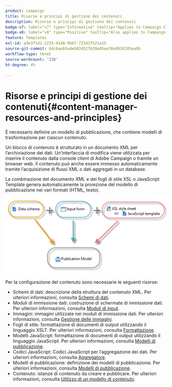 ```yaml
---
product: campaign
title: Risorse e principi di gestione dei contenuti
description: Risorse e principi di gestione dei contenuti
badge-v7: label="v7" type="Informative" tooltip="Applies to Campaign Classic v7"
badge-v8: label="v8" type="Positive" tooltip="Also applies to Campaign v8"
feature: Templates
exl-id: ade3f1d1-2235-4148-9b6f-721d3f521a15
source-git-commit: 6dc6aeb5adeb82d527b39a05ee70a9926205ea0b
workflow-type: tm+mt
source-wordcount: '238'
ht-degree: 4%

---
```


# Risorse e principi di gestione dei contenuti{#content-manager-resources-and-principles}



È necessario definire un modello di pubblicazione, che contiene modelli di trasformazione per ciascun contenuto.

Un blocco di contenuto è strutturato in un documento XML per l’archiviazione dei dati. Un’interfaccia di modifica viene utilizzata per inserire il contenuto dalla console client di Adobe Campaign o tramite un browser web. Il contenuto può anche essere immesso automaticamente tramite l’acquisizione di flussi XML o dati aggregati in un database.

La combinazione del documento XML e dei fogli di stile XSL o JavaScript Template genera automaticamente la proiezione del modello di pubblicazione nei vari formati (HTML, testo).

![](assets/d_ncs_content_process.png)

Per la configurazione del contenuto sono necessarie le seguenti risorse:

* Schemi di dati: descrizione della struttura del contenuto XML. Per ulteriori informazioni, consulta [Schemi di dati](data-schemas.md).
* Moduli di immissione dati: costruzione di schermate di immissione dati. Per ulteriori informazioni, consulta [Moduli di input](input-forms.md).
* Immagini: immagini utilizzate nei moduli di immissione dati. Per ulteriori informazioni, consulta [Gestione delle immagini](formatting.md#image-management).
* Fogli di stile: formattazione di documenti di output utilizzando il linguaggio XSLT. Per ulteriori informazioni, consulta [Formattazione](formatting.md).
* Modelli JavaScript: formattazione di documenti di output utilizzando il linguaggio JavaScript. Per ulteriori informazioni, consulta [Modelli di pubblicazione](publication-templates.md).
* Codici JavaScript: Codici JavaScript per l’aggregazione dei dati. Per ulteriori informazioni, consulta [Aggregatore](publication-templates.md#aggregator).
* Modelli di pubblicazione: definizione dei modelli di pubblicazione. Per ulteriori informazioni, consulta [Modelli di pubblicazione](publication-templates.md).
* Contenuto: istanze di contenuto da creare e pubblicare. Per ulteriori informazioni, consulta [Utilizzo di un modello di contenuto](using-a-content-template.md).

